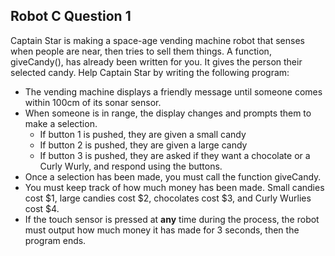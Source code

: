 ## Robot C Question 1

Captain Star is making a space-age vending machine robot that senses when people are near, then tries to sell them things.  A function, giveCandy(), has already been written for you.  It gives the person their selected candy.  Help Captain Star by writing the following program:

- The vending machine displays a friendly message until someone comes within 100cm of its sonar sensor.  
- When someone is in range, the display changes and prompts them to make a selection.
  - If button 1 is pushed, they are given a small candy
  - If button 2 is pushed, they are given a large candy
  - If button 3 is pushed, they are asked if they want a chocolate or a Curly Wurly, and respond using the buttons.
- Once a selection has been made, you must call the function giveCandy.
- You must keep track of how much money has been made.  Small candies cost \$1, large candies cost \$2, chocolates cost \$3, and Curly Wurlies cost \$4.
- If the touch sensor is pressed at **any** time during the process, the robot must output how much money it has made for 3 seconds, then the program ends.

